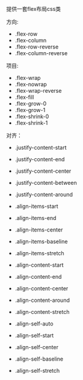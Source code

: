 提供一套flex布局css类

方向: 

- .flex-row
- .flex-column
- .flex-row-reverse
- .flex-column-reverse

项目:

- .flex-wrap 
- .flex-nowrap 
- .flex-wrap-reverse
- .flex-fill
- .flex-grow-0 
- .flex-grow-1 
- .flex-shrink-0 
- .flex-shrink-1

对齐：

- .justify-content-start
- .justify-content-end 
- .justify-content-center
- .justify-content-between
- .justify-content-around

- .align-items-start
- .align-items-end
- .align-items-center
- .align-items-baseline
- .align-items-stretch

- .align-content-start
- .align-content-end
- .align-content-center
- .align-content-around
- .align-content-stretch

- .align-self-auto
- .align-self-start
- .align-self-center
- .align-self-baseline
- .align-self-stretch